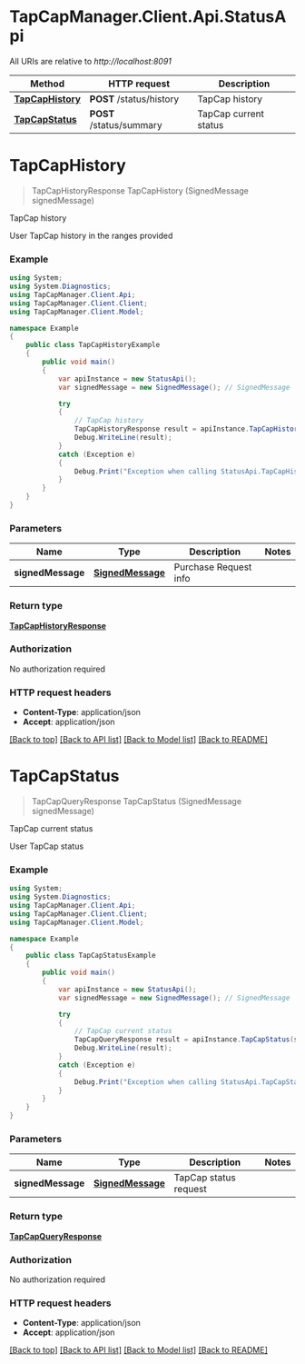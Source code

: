 # TapCapManager.Client.Api.StatusApi

All URIs are relative to *http://localhost:8091*

Method | HTTP request | Description
------------- | ------------- | -------------
[**TapCapHistory**](StatusApi.md#tapcaphistory) | **POST** /status/history | TapCap history
[**TapCapStatus**](StatusApi.md#tapcapstatus) | **POST** /status/summary | TapCap current status


<a name="tapcaphistory"></a>
# **TapCapHistory**
> TapCapHistoryResponse TapCapHistory (SignedMessage signedMessage)

TapCap history

User TapCap history in the ranges provided

### Example
```csharp
using System;
using System.Diagnostics;
using TapCapManager.Client.Api;
using TapCapManager.Client.Client;
using TapCapManager.Client.Model;

namespace Example
{
    public class TapCapHistoryExample
    {
        public void main()
        {
            var apiInstance = new StatusApi();
            var signedMessage = new SignedMessage(); // SignedMessage | Purchase Request info

            try
            {
                // TapCap history
                TapCapHistoryResponse result = apiInstance.TapCapHistory(signedMessage);
                Debug.WriteLine(result);
            }
            catch (Exception e)
            {
                Debug.Print("Exception when calling StatusApi.TapCapHistory: " + e.Message );
            }
        }
    }
}
```

### Parameters

Name | Type | Description  | Notes
------------- | ------------- | ------------- | -------------
 **signedMessage** | [**SignedMessage**](SignedMessage.md)| Purchase Request info | 

### Return type

[**TapCapHistoryResponse**](TapCapHistoryResponse.md)

### Authorization

No authorization required

### HTTP request headers

 - **Content-Type**: application/json
 - **Accept**: application/json

[[Back to top]](#) [[Back to API list]](../README.md#documentation-for-api-endpoints) [[Back to Model list]](../README.md#documentation-for-models) [[Back to README]](../README.md)

<a name="tapcapstatus"></a>
# **TapCapStatus**
> TapCapQueryResponse TapCapStatus (SignedMessage signedMessage)

TapCap current status

User TapCap status

### Example
```csharp
using System;
using System.Diagnostics;
using TapCapManager.Client.Api;
using TapCapManager.Client.Client;
using TapCapManager.Client.Model;

namespace Example
{
    public class TapCapStatusExample
    {
        public void main()
        {
            var apiInstance = new StatusApi();
            var signedMessage = new SignedMessage(); // SignedMessage | TapCap status request

            try
            {
                // TapCap current status
                TapCapQueryResponse result = apiInstance.TapCapStatus(signedMessage);
                Debug.WriteLine(result);
            }
            catch (Exception e)
            {
                Debug.Print("Exception when calling StatusApi.TapCapStatus: " + e.Message );
            }
        }
    }
}
```

### Parameters

Name | Type | Description  | Notes
------------- | ------------- | ------------- | -------------
 **signedMessage** | [**SignedMessage**](SignedMessage.md)| TapCap status request | 

### Return type

[**TapCapQueryResponse**](TapCapQueryResponse.md)

### Authorization

No authorization required

### HTTP request headers

 - **Content-Type**: application/json
 - **Accept**: application/json

[[Back to top]](#) [[Back to API list]](../README.md#documentation-for-api-endpoints) [[Back to Model list]](../README.md#documentation-for-models) [[Back to README]](../README.md)

